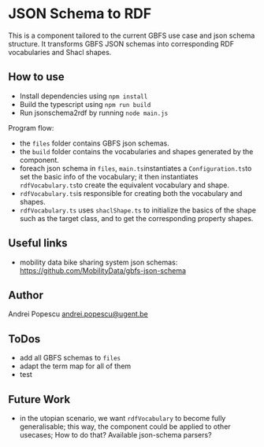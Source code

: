 # JSON Schema to RDF

This is a component tailored to the current GBFS use case and json schema structure.
It transforms GBFS JSON schemas into corresponding RDF vocabularies and Shacl shapes.

## How to use

 * Install dependencies using `npm install`
 * Build the typescript using `npm run build`
 * Run jsonschema2rdf by running `node main.js`


Program flow:

* the `files` folder contains GBFS json schemas.
* the `build` folder contains the vocabularies and shapes generated by the component.
* foreach json schema in `files`, `main.ts`instantiates a `Configuration.ts`to set the basic info of the vocabulary; it then instantiates `rdfVocabulary.ts`to create the equivalent vocabulary and shape.
* `rdfVocabulary.ts`is responsible for creating both the vocabulary and shapes.
* `rdfVocabulary.ts` uses `shaclShape.ts` to initialize the basics of the shape such as the target class, and to get the corresponding property shapes.
 

## Useful links
 * mobility data bike sharing system json schemas: https://github.com/MobilityData/gbfs-json-schema

## Author
Andrei Popescu <andrei.popescu@ugent.be>

## ToDos

 * add all GBFS schemas to `files`
 * adapt the term map for all of them
 * test

## Future Work
* in the utopian scenario, we want `rdfVocabulary` to become fully generalisable; this way, the component could be applied to other usecases; How to do that? Available json-schema parsers? 


 

